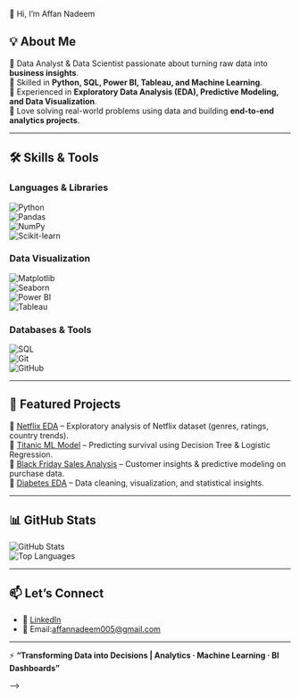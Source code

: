  👋 Hi, I’m Affan Nadeem

## 💡 About Me  
🔹 Data Analyst & Data Scientist passionate about turning raw data into **business insights**.  
🔹 Skilled in **Python, SQL, Power BI, Tableau, and Machine Learning**.  
🔹 Experienced in **Exploratory Data Analysis (EDA), Predictive Modeling, and Data Visualization**.  
🔹 Love solving real-world problems using data and building **end-to-end analytics projects**.  

---

## 🛠️ Skills & Tools  

### Languages & Libraries  
![Python](https://img.shields.io/badge/Python-3776AB?style=for-the-badge&logo=python&logoColor=white)  
![Pandas](https://img.shields.io/badge/Pandas-150458?style=for-the-badge&logo=pandas&logoColor=white)  
![NumPy](https://img.shields.io/badge/Numpy-013243?style=for-the-badge&logo=numpy&logoColor=white)  
![Scikit-learn](https://img.shields.io/badge/Scikit--learn-F7931E?style=for-the-badge&logo=scikit-learn&logoColor=white)  

### Data Visualization  
![Matplotlib](https://img.shields.io/badge/Matplotlib-005C5C?style=for-the-badge)  
![Seaborn](https://img.shields.io/badge/Seaborn-4B8BBE?style=for-the-badge)  
![Power BI](https://img.shields.io/badge/PowerBI-F2C811?style=for-the-badge&logo=powerbi&logoColor=black)  
![Tableau](https://img.shields.io/badge/Tableau-E97627?style=for-the-badge&logo=tableau&logoColor=white)  

### Databases & Tools  
![SQL](https://img.shields.io/badge/SQL-336791?style=for-the-badge&logo=postgresql&logoColor=white)    
![Git](https://img.shields.io/badge/Git-F05032?style=for-the-badge&logo=git&logoColor=white)  
![GitHub](https://img.shields.io/badge/GitHub-181717?style=for-the-badge&logo=github&logoColor=white)  

---

## 📂 Featured Projects  
🔹 [Netflix EDA](#) – Exploratory analysis of Netflix dataset (genres, ratings, country trends).  
🔹 [Titanic ML Model](#) – Predicting survival using Decision Tree & Logistic Regression.  
🔹 [Black Friday Sales Analysis](#) – Customer insights & predictive modeling on purchase data.  
🔹 [Diabetes EDA](#) – Data cleaning, visualization, and statistical insights.  

---

## 📊 GitHub Stats  
![GitHub Stats](https://github-readme-stats.vercel.app/api?username=affan005-ai&show_icons=true&theme=tokyonight)  
![Top Languages](https://github-readme-stats.vercel.app/api/top-langs/?username=affan005-ai&layout=compact&theme=tokyonight)  

---

## 📫 Let’s Connect  
- 💼 [LinkedIn](https://www.linkedin.com/in/affan-nadeem-801b21375/)  
- 📧 Email:affannadeem005@gmail.com  

---

⚡ **“Transforming Data into Decisions | Analytics · Machine Learning · BI Dashboards”**

-->
